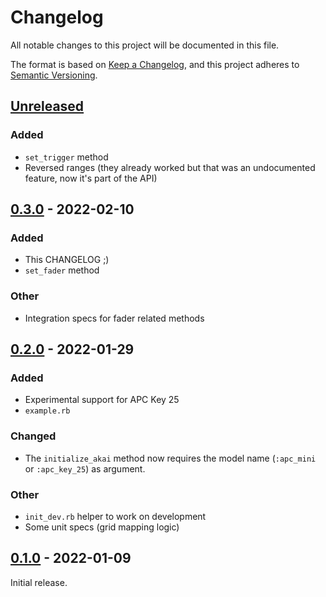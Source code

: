 # Changelog

All notable changes to this project will be documented in this file.

The format is based on [Keep a Changelog](https://keepachangelog.com/en/1.0.0/),
and this project adheres to [Semantic Versioning](https://semver.org/spec/v2.0.0.html).

## [Unreleased]

### Added

- `set_trigger` method
- Reversed ranges (they already worked but that was an undocumented feature, now
  it's part of the API)

## [0.3.0] - 2022-02-10

### Added 

- This CHANGELOG ;)
- `set_fader` method

### Other

- Integration specs for fader related methods

## [0.2.0] - 2022-01-29

### Added

- Experimental support for APC Key 25
- `example.rb`

### Changed

- The `initialize_akai` method now requires the model name (`:apc_mini` or
  `:apc_key_25`) as argument.

### Other

- `init_dev.rb` helper to work on development
- Some unit specs (grid mapping logic)

## [0.1.0] - 2022-01-09

Initial release.

[unreleased]: https://github.com/porras/sonic-pi-akai-apc-mini/compare/v0.3.0...HEAD
[0.3.0]: https://github.com/porras/sonic-pi-akai-apc-mini/compare/v0.2.0...v0.3.0
[0.2.0]: https://github.com/porras/sonic-pi-akai-apc-mini/compare/v0.1.0...v0.2.0
[0.1.0]: https://github.com/porras/sonic-pi-akai-apc-mini/releases/tag/v0.1.0

